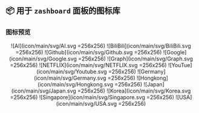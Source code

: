 
## 📦 用于 `zashboard` 面板的图标库

### 图标预览
<div align="center">

![AI](icon/main/svg/AI.svg =256x256)
![BiliBili](icon/main/svg/BiliBili.svg =256x256)
![Github](icon/main/svg/Github.svg =256x256)
![Google](icon/main/svg/Google.svg =256x256)
![Graph](icon/main/svg/Graph.svg =256x256)
![NETFLIX](icon/main/svg/NETFLIX.svg =256x256)
![YouTue](icon/main/svg/Youtube.svg =256x256)
![Germany](icon/main/svg/Germany.svg =256x256)
![Hongkong](icon/main/svg/Hongkong.svg =256x256)
![Japan](icon/main/svg/Japan.svg =256x256)
![Korea](icon/main/svg/Korea.svg =256x256)
![Singapore](icon/main/svg/Singapore.svg =256x256)
![USA](icon/main/svg/USA.svg =256x256)

</div>